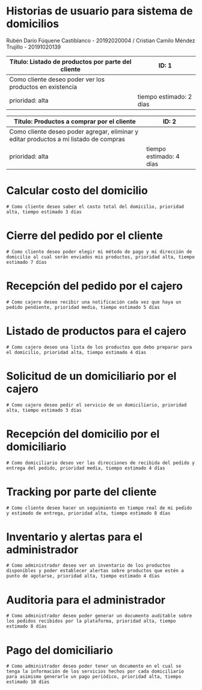 # Historias de usuario para sistema de domicilios
Rubén Darío Fúquene Castiblanco - 20192020004 / Cristian Camilo Méndez Trujillo - 20191020139

| Título: Listado de productos por parte del cliente  | ID: 1 |
| ------------- | ------------- |
| Como cliente deseo poder ver los productos en existencia |
| prioridad: alta  | tiempo estimado: 2 días |

| Título: Productos a comprar por el cliente  | ID: 2 |
| ------------- | ------------- |
| Como cliente deseo poder agregar, eliminar y editar productos a mi listado de compras |
| prioridad: alta  | tiempo estimado: 4 días |
  # Calcular costo del domicilio
    # Como cliente deseo saber el costo total del domicilio, prioridad alta, tiempo estimado 3 días
  # Cierre del pedido por el cliente
    # Como cliente deseo poder elegir mi método de pago y mi dirección de domicilio al cual serán enviados mis productos, prioridad alta, tiempo estimado 7 días
  # Recepción del pedido por el cajero
    # Como cajero deseo recibir una notificación cada vez que haya un pedido pendiente, prioridad media, tiempo estimado 5 días
  # Listado de productos para el cajero
    # Como cajero deseo una lista de los productos que debo preparar para el domicilio, prioridad alta, tiempo estimado 4 días
  # Solicitud de un domiciliario por el cajero
    # Como cajero deseo pedir el servicio de un domiciliario, prioridad alta, tiempo estimado 3 días
  # Recepción del domicilio por el domiciliario
    # Como domiciliario deseo ver las direcciones de recibida del pedido y entrega del pedido, prioridad media, tiempo estimado 4 días
  # Tracking por parte del cliente
    # Como cliente deseo hacer un seguimiento en tiempo real de mi pedido y estimado de entrega, prioridad alta, tiempo estimado 8 días
  # Inventario y alertas para el administrador
    # Como administrador deseo ver un inventario de los productos disponibles y poder establecer alertas sobre productos que estén a punto de agotarse, prioridad alta, tiempo estimado 4 días
  # Auditoria para el administrador
    # Como administrador deseo poder generar un documento auditable sobre los pedidos recibidos por la plataforma, prioridad alta, tiempo estimado 8 días
  # Pago del domiciliario
    # Como administrador deseo poder tener un documento en el cual se tenga la información de los servicios hechos por cada domiciliario para asimismo generarle un pago periódico, prioridad alta, tiempo estimado 10 días
